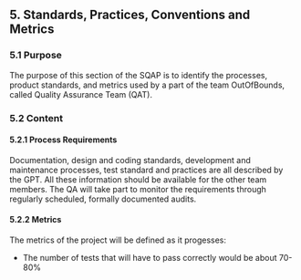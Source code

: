 ## 5. Standards, Practices, Conventions and Metrics

### 5.1 Purpose
The purpose of this section of the SQAP is to identify the processes, product standards, and metrics used by a part 
of the team OutOfBounds, called Quality Assurance Team (QAT).
        
### 5.2 Content

#### 5.2.1 Process Requirements
 
 Documentation, design and coding standards, development and maintenance processes, test standard and practices are all 
 described by the GPT. All these information should be available for the other team members. 
 The QA will take part to monitor the requirements through regularly scheduled, formally documented audits.
 
#### 5.2.2 Metrics
 
 The metrics of the project will be defined as it progesses:
 
 + The number of tests that will have to pass correctly would be about 70-80%
    
